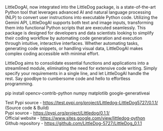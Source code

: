 LittleDogAI, now integrated into the LittleDog package, is a state-of-the-art Python tool that leverages advanced AI and natural language processing (NLP) to convert user instructions into executable Python code. Utilizing the Gemini API, LittleDogAI supports both text and image inputs, transforming them into functional Python scripts that are executed seamlessly. This package is designed for developers and data scientists looking to simplify their coding workflow by automating code generation and execution through intuitive, interactive interfaces. Whether automating tasks, generating code snippets, or handling visual data, LittleDogAI makes complex coding accessible with minimal effort.

LittleDog aims to consolidate essential functions and applications into a streamlined module, eliminating the need for extensive code writing. Simply specify your requirements in a single line, and let LittleDogAI handle the rest. Say goodbye to cumbersome code and hello to effortless programming.

pip install opencv-contrib-python numpy matplotlib google-generativeai

Test Pypi source - https://test.pypi.org/project/Littledog-LittleDog5727/0.1.1/ (Source code & Build)<br>
Pypi source - https://pypi.org/project/Littledog/0.1.1/<br>
Official website - https://www.sites.google.com/view/littledog-python<br>
Github repository - https://github.com/LittleDog-5727/LittleDog_0.1.1
